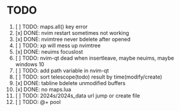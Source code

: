 # TODO

1. [ ] TODO: maps.all() key error
2. [x] DONE: nvim restart sometimes not working
3. [x] DONE: nvimtree never bdelete after opened
4. [ ] TODO: <leader>xp will mess up nvimtree
5. [x] DONE: neuims focuslost
6. [ ] TODO: nvim-qt dead when insertleave, maybe neuims, maybe windows 10
7. [ ] TODO: add path variable in nvim-qt
8. [ ] TODO: sort telescope(todo) result by time(modify/create)
9. [x] DONE: tabline bdelete unmodified buffers
10. [x] DONE: no maps.lua
11. [ ] TODO: 2024s/2024s_data url jump or create file
12. [ ] TODO: @+ pool

